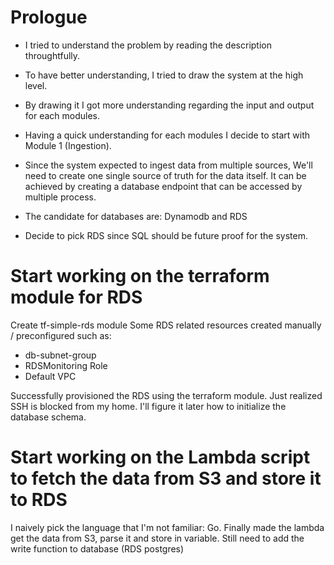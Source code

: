 # Prologue
- I tried to understand the problem by reading the description throughtfully.
- To have better understanding, I tried to draw the system at the high level.
- By drawing it I got more understanding regarding the input and output for each modules.
- Having a quick understanding for each modules I decide to start with Module 1 (Ingestion).
- Since the system expected to ingest data from multiple sources, We'll need to create one single source of truth for the data itself. It can be achieved by creating a database endpoint that can be accessed by multiple process.

- The candidate for databases are: Dynamodb and RDS
- Decide to pick RDS since SQL should be future proof for the system.

# Start working on the terraform module for RDS

Create tf-simple-rds module
Some RDS related resources created manually / preconfigured such as:
- db-subnet-group
- RDSMonitoring Role
- Default VPC

Successfully provisioned the RDS using the terraform module.
Just realized SSH is blocked from my home. I'll figure it later how to initialize the database schema.

# Start working on the Lambda script to fetch the data from S3 and store it to RDS
I naively pick the language that I'm not familiar: Go.
Finally made the lambda get the data from S3, parse it and store in variable.
Still need to add the write function to database (RDS postgres)
